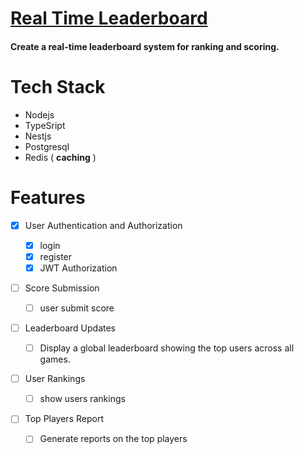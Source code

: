 # [Real Time Leaderboard](https://roadmap.sh/projects/realtime-leaderboard-system)

#### Create a real-time leaderboard system for ranking and scoring.

#

# Tech Stack

- Nodejs
- TypeSript
- Nestjs
- Postgresql
- Redis ( **caching** )

#

# Features

- [x] User Authentication and Authorization

  - [x] login
  - [x] register
  - [x] JWT Authorization

- [ ] Score Submission

  - [ ] user submit score

- [ ] Leaderboard Updates

  - [ ] Display a global leaderboard showing the top users across all games.

- [ ] User Rankings

  - [ ] show users rankings

- [ ] Top Players Report
  - [ ] Generate reports on the top players
